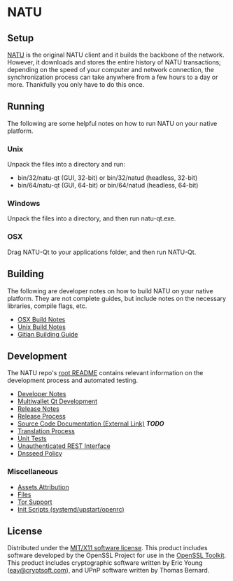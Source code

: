 NATU
=====================

Setup
---------------------
[NATU](https://natu.io/) is the original NATU client and it builds the backbone of the network. However, it downloads and stores the entire history of NATU transactions; depending on the speed of your computer and network connection, the synchronization process can take anywhere from a few hours to a day or more. Thankfully you only have to do this once.

Running
---------------------
The following are some helpful notes on how to run NATU on your native platform.

### Unix

Unpack the files into a directory and run:

- bin/32/natu-qt (GUI, 32-bit) or bin/32/natud (headless, 32-bit)
- bin/64/natu-qt (GUI, 64-bit) or bin/64/natud (headless, 64-bit)

### Windows

Unpack the files into a directory, and then run natu-qt.exe.

### OSX

Drag NATU-Qt to your applications folder, and then run NATU-Qt.

Building
---------------------
The following are developer notes on how to build NATU on your native platform. They are not complete guides, but include notes on the necessary libraries, compile flags, etc.

- [OSX Build Notes](build-osx.md)
- [Unix Build Notes](build-unix.md)
- [Gitian Building Guide](gitian-building.md)

Development
---------------------
The NATU repo's [root README](https://github.com/natucoin/natu/blob/master/README.md) contains relevant information on the development process and automated testing.

- [Developer Notes](developer-notes.md)
- [Multiwallet Qt Development](multiwallet-qt.md)
- [Release Notes](release-notes.md)
- [Release Process](release-process.md)
- [Source Code Documentation (External Link)](https://dev.visucore.com/bitcoin/doxygen/) ***TODO***
- [Translation Process](translation_process.md)
- [Unit Tests](unit-tests.md)
- [Unauthenticated REST Interface](REST-interface.md)
- [Dnsseed Policy](dnsseed-policy.md)

### Miscellaneous
- [Assets Attribution](assets-attribution.md)
- [Files](files.md)
- [Tor Support](tor.md)
- [Init Scripts (systemd/upstart/openrc)](init.md)

License
---------------------
Distributed under the [MIT/X11 software license](http://www.opensource.org/licenses/mit-license.php).
This product includes software developed by the OpenSSL Project for use in the [OpenSSL Toolkit](https://www.openssl.org/). This product includes
cryptographic software written by Eric Young ([eay@cryptsoft.com](mailto:eay@cryptsoft.com)), and UPnP software written by Thomas Bernard.
